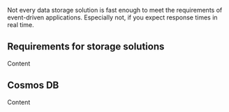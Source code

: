 Not every data storage solution is fast enough to meet the requirements of event-driven applications. Especially not, if you expect response times in real time.

## Requirements for storage solutions

Content

## Cosmos DB

Content
